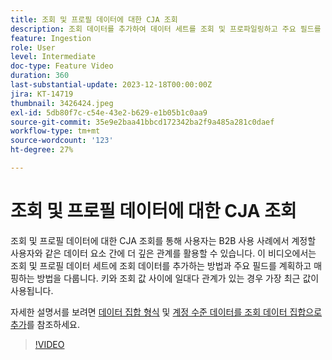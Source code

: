 ```yaml
---
title: 조회 및 프로필 데이터에 대한 CJA 조회
description: 조회 데이터를 추가하여 데이터 세트를 조회 및 프로파일링하고 주요 필드를 계획 및 매핑하는 방법에 대해 알아봅니다.
feature: Ingestion
role: User
level: Intermediate
doc-type: Feature Video
duration: 360
last-substantial-update: 2023-12-18T00:00:00Z
jira: KT-14719
thumbnail: 3426424.jpeg
exl-id: 5db80f7c-c54e-43e2-b629-e1b05b1c0aa9
source-git-commit: 35e9e2baa41bbcd172342ba2f9a485a281c0daef
workflow-type: tm+mt
source-wordcount: '123'
ht-degree: 27%

---
```


# 조회 및 프로필 데이터에 대한 CJA 조회

조회 및 프로필 데이터에 대한 CJA 조회를 통해 사용자는 B2B 사용 사례에서 계정할 사용자와 같은 데이터 요소 간에 더 깊은 관계를 활용할 수 있습니다.  이 비디오에서는 조회 및 프로필 데이터 세트에 조회 데이터를 추가하는 방법과 주요 필드를 계획하고 매핑하는 방법을 다룹니다.  키와 조회 값 사이에 일대다 관계가 있는 경우 가장 최근 값이 사용됩니다.

자세한 설명서를 보려면 [데이터 집합 형식](https://experienceleague.adobe.com/docs/analytics-platform/using/cja-connections/create-connection.html?lang=ko#dataset-types) 및 [계정 수준 데이터를 조회 데이터 집합으로 추가](https://experienceleague.adobe.com/docs/analytics-platform/using/cja-usecases/b2b/b2b.html?lang=ko)를 참조하세요.

>[!VIDEO](https://video.tv.adobe.com/v/3426424/?learn=on)
